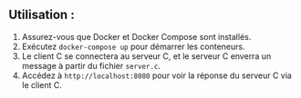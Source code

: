 


## Utilisation :

1. Assurez-vous que Docker et Docker Compose sont installés.
2. Exécutez `docker-compose up` pour démarrer les conteneurs.
3. Le client C se connectera au serveur C, et le serveur C enverra un message à partir du fichier `server.c`.
4. Accédez à `http://localhost:8080` pour voir la réponse du serveur C via le client C.

